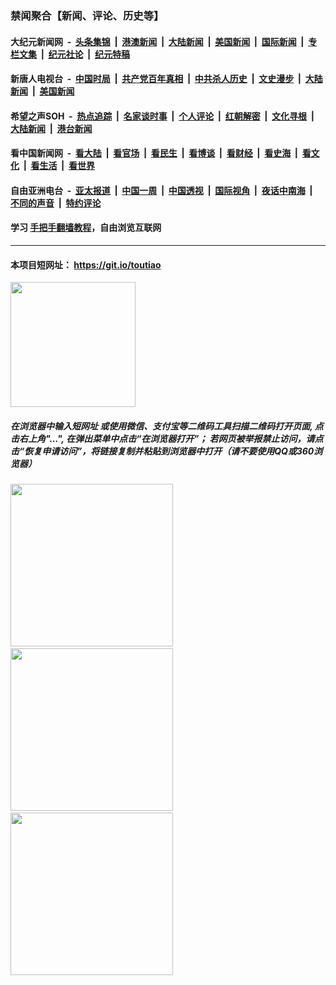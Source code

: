 ### 禁闻聚合【新闻、评论、历史等】

#### 大纪元新闻网 &nbsp;-&nbsp; [头条集锦](indexes/E头条集锦.md?t=02161455) &nbsp;|&nbsp; [港澳新闻](indexes/E港澳新闻.md?t=02161455)  &nbsp;|&nbsp; [大陆新闻](indexes/E大陆新闻.md?t=02161455) &nbsp;|&nbsp; [美国新闻](indexes/E美国新闻.md?t=02161455) &nbsp;|&nbsp; [国际新闻](indexes/E国际新闻.md?t=02161455) &nbsp;|&nbsp; [专栏文集](indexes/E专栏文集.md?t=02161455) &nbsp;|&nbsp; [纪元社论](indexes/E纪元社论.md?t=02161455) &nbsp;|&nbsp; [纪元特稿](indexes/E纪元特稿.md?t=02161455) 

#### 新唐人电视台 &nbsp;-&nbsp; [中国时局](indexes/N中国时局.md?t=02161455) &nbsp;|&nbsp; [共产党百年真相](indexes/N共产党百年真相.md?t=02161455) &nbsp;|&nbsp; [中共杀人历史](indexes/N中共杀人历史.md?t=02161455) &nbsp;|&nbsp; [文史漫步](indexes/N文史漫步.md?t=02161455) &nbsp;|&nbsp; [大陆新闻](indexes/N大陆新闻.md?t=02161455) &nbsp;|&nbsp; [美国新闻](indexes/N美国新闻.md?t=02161455)

#### 希望之声SOH &nbsp;-&nbsp; [热点追踪](indexes/H热点追踪.md?t=02161455) &nbsp;|&nbsp; [名家谈时事](indexes/H名家谈时事.md?t=02161455) &nbsp;|&nbsp; [个人评论](indexes/H个人评论.md?t=02161455)  &nbsp;|&nbsp; [红朝解密](indexes/H红朝解密.md?t=02161455) &nbsp;|&nbsp; [文化寻根](indexes/H文化寻根.md?t=02161455) &nbsp;|&nbsp; [大陆新闻](indexes/H大陆新闻.md?t=02161455) &nbsp;|&nbsp; [港台新闻](indexes/H港台新闻.md?t=02161455)

#### 看中国新闻网 &nbsp;-&nbsp; [看大陆](indexes/S看大陆.md?t=02161455) &nbsp;|&nbsp; [看官场](indexes/S看官场.md?t=02161455) &nbsp;|&nbsp; [看民生](indexes/S看民生.md?t=02161455)  &nbsp;|&nbsp; [看博谈](indexes/S看博谈.md?t=02161455) &nbsp;|&nbsp; [看财经](indexes/S看财经.md?t=02161455) &nbsp;|&nbsp; [看史海](indexes/S看史海.md?t=02161455) &nbsp;|&nbsp; [看文化](indexes/S看文化.md?t=02161455) &nbsp;|&nbsp; [看生活](indexes/S看生活.md?t=02161455) &nbsp;|&nbsp; [看世界](indexes/S看世界.md?t=02161455)

#### 自由亚洲电台 &nbsp;-&nbsp; [亚太报道](indexes/R亚太报道.md?t=02161455) &nbsp;|&nbsp; [中国一周](indexes/R中国一周.md?t=02161455) &nbsp;|&nbsp; [中国透视](indexes/R中国透视.md?t=02161455)  &nbsp;|&nbsp; [国际视角](indexes/R国际视角.md?t=02161455) &nbsp;|&nbsp; [夜话中南海](indexes/R夜话中南海.md?t=02161455) &nbsp;|&nbsp; [不同的声音](indexes/R不同的声音.md?t=02161455) &nbsp;|&nbsp; [特约评论](indexes/R特约评论.md?t=02161455)

#### 学习 [手把手翻墙教程](https://github.com/gfw-breaker/guides/wiki)，自由浏览互联网

----

#### 本项目短网址： https://git.io/toutiao
<img src="https://raw.githubusercontent.com/gfw-breaker/banned-news/master/scripts/img/qr.png" width="200px"/>  

##### 在浏览器中输入短网址 或使用微信、支付宝等二维码工具扫描二维码打开页面, 点击右上角"...", 在弹出菜单中点击“在浏览器打开”； 若网页被举报禁止访问，请点击“恢复申请访问”，将链接复制并粘贴到浏览器中打开（请不要使用QQ或360浏览器）

<img src="https://raw.githubusercontent.com/gfw-breaker/banned-news/master/scripts/img/1.png" width="260px"/> &nbsp; <img src="https://raw.githubusercontent.com/gfw-breaker/banned-news/master/scripts/img/2.png" width="260px"/> &nbsp; <img src="https://raw.githubusercontent.com/gfw-breaker/banned-news/master/scripts/img/3.png" width="260px"/>
